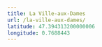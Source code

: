 ```yaml
---
title: La Ville-aux-Dames
url: /la-ville-aux-dames/
latitude: 47.394313200000006
longitude: 0.7688443
---
```

